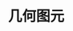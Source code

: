 ---
layout: posts_by_category
categories: rendering
title: 几何图元
permalink: /category/graphics/rendering
---